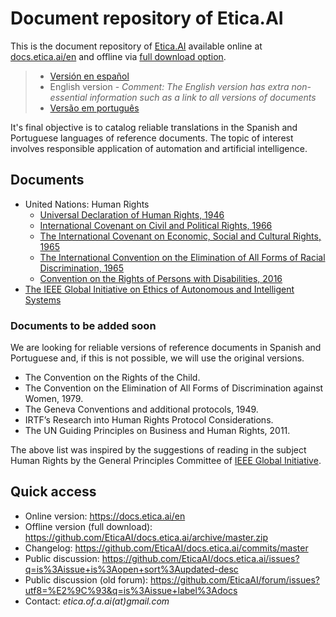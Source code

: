 # Document repository of Etica.AI
This is the document repository of [Etica.AI](https://etica.ai) available
online at [docs.etica.ai/en](https://docs.etica.ai/en) and offline via
[full download option](https://github.com/EticaAI/docs.etica.ai/archive/master.zip).

> - [Versión en español](../es/)
> - English version - _Comment: The English version has extra non-essential information such as a link to all versions of documents_
> - [Versão em português](../pt/)

It's final objective is to catalog reliable translations in the Spanish and
Portuguese languages of reference documents. The topic of interest involves
responsible application of automation and artificial intelligence.

## Documents

- United Nations: Human Rights
  - [Universal Declaration of Human Rights, 1946](../un-hr/udhr/)
  - [International Covenant on Civil and Political Rights, 1966](../un-hr/iccpr/)
  - [The International Covenant on Economic, Social and Cultural Rights, 1965](../un-hr/icescr/)
  - [The International Convention on the Elimination of All Forms of Racial Discrimination, 1965](../un-hr/iceafrd/)
  - [Convention on the Rights of Persons with Disabilities, 2016](../un-hr/crpd/)
- [The IEEE Global Initiative on Ethics of Autonomous and Intelligent Systems](../ieee-gieais/)

### Documents to be added soon
We are looking for reliable versions of reference documents in Spanish and
Portuguese and, if this is not possible, we will use the original versions.

<!--
- The International Covenant on Civil and Political Rights, 1966.
- The International Covenant on Economic, Social and Cultural Rights, 1966.
- The International Convention on the Elimination of All Forms of Racial Discrimination, 1965.
- The Convention on the Rights of Persons with Disabilities, 2006.
-->

- The Convention on the Rights of the Child.
- The Convention on the Elimination of All Forms of Discrimination against Women, 1979.
- The Geneva Conventions and additional protocols, 1949.
- IRTF’s Research into Human Rights Protocol Considerations.
- The UN Guiding Principles on Business and Human Rights, 2011.

The above list was inspired by the suggestions of reading in the subject
Human Rights by the General Principles Committee of
[IEEE Global Initiative](https://ethicsinaction.ieee.org/).

## Quick access

- Online version: <https://docs.etica.ai/en>
- Offline version (full download): <https://github.com/EticaAI/docs.etica.ai/archive/master.zip>
- Changelog: <https://github.com/EticaAI/docs.etica.ai/commits/master>
- Public discussion: <https://github.com/EticaAI/docs.etica.ai/issues?q=is%3Aissue+is%3Aopen+sort%3Aupdated-desc>
- Public discussion (old forum): <https://github.com/EticaAI/forum/issues?utf8=%E2%9C%93&q=is%3Aissue+label%3Adocs>
- Contact: _etica.of.a.ai(at)gmail.com_
